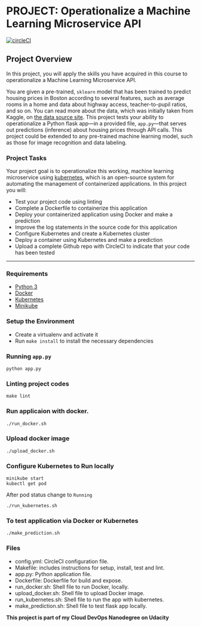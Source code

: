 # PROJECT: Operationalize a Machine Learning Microservice API

[![circleCI](https://circleci.com/gh/mohamedsgap/ml-microservice-api.svg?style=svg)](https://app.circleci.com/gh/mohamedsgap/ml-microservice-api)

## Project Overview

In this project, you will apply the skills you have acquired in this course to operationalize a Machine Learning Microservice API.

You are given a pre-trained, `sklearn` model that has been trained to predict housing prices in Boston according to several features, such as average rooms in a home and data about highway access, teacher-to-pupil ratios, and so on. You can read more about the data, which was initially taken from Kaggle, on [the data source site](https://www.kaggle.com/c/boston-housing). This project tests your ability to operationalize a Python flask app—in a provided file, `app.py`—that serves out predictions (inference) about housing prices through API calls. This project could be extended to any pre-trained machine learning model, such as those for image recognition and data labeling.

### Project Tasks

Your project goal is to operationalize this working, machine learning microservice using [kubernetes](https://kubernetes.io/), which is an open-source system for automating the management of containerized applications. In this project you will:

- Test your project code using linting
- Complete a Dockerfile to containerize this application
- Deploy your containerized application using Docker and make a prediction
- Improve the log statements in the source code for this application
- Configure Kubernetes and create a Kubernetes cluster
- Deploy a container using Kubernetes and make a prediction
- Upload a complete Github repo with CircleCI to indicate that your code has been tested

---

### Requirements

- [Python 3](https://www.python.org/downloads/)
- [Docker](https://docs.docker.com/docker-for-mac/)
- [Kubernetes](https://kubernetes.io/docs/tasks/tools/install-kubectl/)
- [Minikube](https://kubernetes.io/docs/tasks/tools/install-minikube/)

### Setup the Environment

- Create a virtualenv and activate it
- Run `make install` to install the necessary dependencies

### Running `app.py`

    python app.py

### Linting project codes

    make lint

### Run applicaion with docker.

    ./run_docker.sh

### Upload docker image

    ./upload_docker.sh

### Configure Kubernetes to Run locally

    minikube start
    kubectl get pod

After pod status change to `Running`

    ./run_kubernetes.sh

### To test application via Docker or Kubernetes

    ./make_prediction.sh

### Files

- config.yml: CircleCI configuration file.
- Makefile: includes instructions for setup, install, test and lint.
- app.py: Python application file.
- Dockerfile: Dockerfile for build and expose.
- run_docker.sh: Shell file to run Docker, locally.
- upload_docker.sh: Shell file to upload Docker image.
- run_kubernetes.sh: Shell file to run the app with kubernetes.
- make_prediction.sh: Shell file to test flask app locally.

**This project is part of my Cloud DevOps Nanodegree on Udacity**
